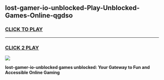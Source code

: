 
## lost-gamer-io-unblocked-Play-Unblocked-Games-Online-qgdso
<h3>
<a href="https://premium76.site?title=lost-gamer-io-unblocked&ref=25A">CLICK TO PLAY</a></h3>
<hr>

<h3>
<a href="https://premium76.site?title=lost-gamer-io-unblocked&ref=25A">CLICK 2 PLAY</a>
  
</h3>

<a href="https://premium76.site?title=lost-gamer-io-unblocked&ref=25A"><img src="https://clearcache.store/games.png"></a>


**lost-gamer-io-unblocked games unblocked: Your Gateway to Fun and Accessible Online Gaming**
